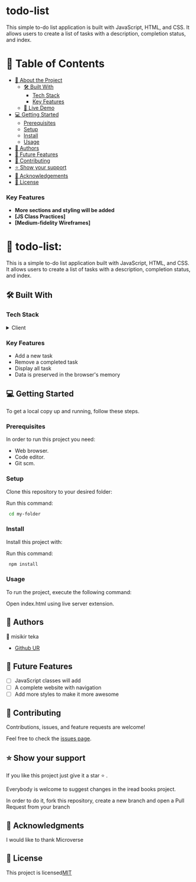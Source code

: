 # todo-list

This simple to-do list application is built with JavaScript, HTML, and CSS. It allows users to create a list of tasks with a description, completion status, and index.


# 📗 Table of Contents

- [📖 About the Project](#about-project)
  - [🛠 Built With](#built-with)
    - [Tech Stack](#tech-stack)
    - [Key Features](#key-features)
  - [🚀 Live Demo](#live-demo)
- [💻 Getting Started](#getting-started)
  - [Prerequisites](#prerequisites)
  - [Setup](#setup)
  - [Install](#install)
  - [Usage](#usage)
- [👥 Authors](#authors)
- [🔭 Future Features](#future-features)
- [🤝 Contributing](#contributing)
- [⭐️ Show your support](#support)
- [🙏 Acknowledgements](#acknowledgements)
- [📝 License](#license)

### Key Features <a name="key-features"></a>
- **More sections and styling will be added**
- **[JS Class Practices]**
- **[Medium-fidelity Wireframes]**



# 📖  todo-list: <a name="about-project"></a>

This is a simple to-do list application built with JavaScript, HTML, and CSS. It allows users to create a list of tasks with a description, completion status, and index.

## 🛠 Built With <a name="built-with"></a>
### Tech Stack <a name="tech-stack"></a>

<details>
    <summary>Client</summary>
        <ul>
            <li><a  href="https://developer.mozilla.org/en-US/docs/Web/HTML">HTML</a></li>
        </ul>
        <ul>
            <li><a  href="https://developer.mozilla.org/en-US/docs/Web/CSS">CSS</a></li>
        </ul>
        <ul>
            <li><a  href="https://developer.mozilla.org/en-US/docs/Web/JavaScript">Javascript</a></li>
        </ul>
</details>

### Key Features <a name="key-features"></a>

-  Add a new task
-  Remove a completed task
-  Display all task
-  Data is preserved in the browser's memory

## 💻 Getting Started <a name="getting-started"></a>

To get a local copy up and running, follow these steps.

### Prerequisites

In order to run this project you need:

- Web browser.
- Code editor.
- Git scm.

### Setup

Clone this repository to your desired folder:

Run this command: 

```sh
 cd my-folder

```
### Install

Install this project with:

Run this command:

```sh
 npm install
```
### Usage

To run the project, execute the following command:

Open index.html using live server extension.

## 👥 Authors <a name="getting-started"></a>

👤 misikir teka 
- [Github UR](https://github.com/misikir21)

## 🔭 Future Features <a name="future-features"></a>

- [ ] JavaScript classes will add
- [ ] A complete website with navigation
- [ ] Add more styles to make it more awesome

## 🤝 Contributing <a name="contributing"></a>

Contributions, issues, and feature requests are welcome!

Feel free to check the [issues page](../../issues/).

## ⭐️ Show your support <a name="support"></a>

If you like this project just give it a star ⭐️ .

Everybody is welcome to suggest changes in the iread books project.


In order to do it, fork this repository, create a new branch and open a Pull Request from your branch

## 🙏 Acknowledgments <a name="acknowledgements"></a>

I would like to thank Microverse

## 📝 License <a name="license"></a>

This project is licensed<a  href="https://choosealicense.com/licenses/mit/">MIT</a>
